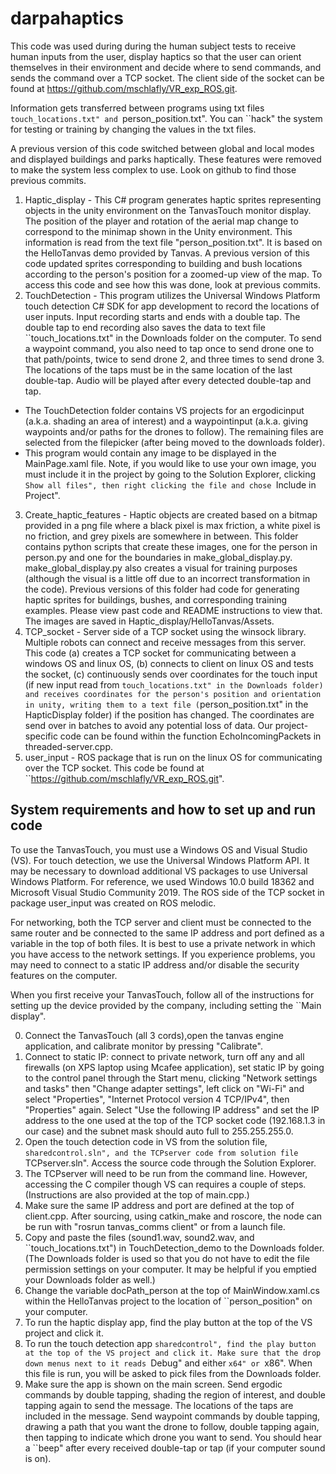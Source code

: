 # darpahaptics

This code was used during during the human subject tests to receive human inputs from the user, display haptics so that the user can orient themselves in their environment and decide where to send commands, and sends the command over a TCP socket. The client side of the socket can be found at https://github.com/mschlafly/VR_exp_ROS.git.

Information gets transferred between programs using txt files ``touch_locations.txt" and ``person_position.txt". You can ``hack" the system for testing or training by changing the values in the txt files.

A previous version of this code switched between global and local modes and displayed buildings and parks haptically. These features were removed to make the system less complex to use. Look on github to find those previous commits. 

1. Haptic_display - This C# program generates haptic sprites representing objects in the unity environment on the TanvasTouch monitor display. The position of the player and rotation of the aerial map change to correspond to the minimap shown in the Unity environment. This information is read from the text file "person_position.txt". It is based on the HelloTanvas demo provided by Tanvas. A previous version of this code updated sprites corresponding to building and bush locations according to the person's position for a zoomed-up view of the map. To access this code and see how this was done, look at previous commits.  
2. TouchDetection - This program utilizes the Universal Windows Platform touch detection C\# SDK for app development to record the locations of user inputs. Input recording starts and ends with a double tap. The double tap to end recording also saves the data to text file ``touch_locations.txt" in the Downloads folder on the computer. To send a waypoint command, you also need to tap once to send drone one to that path/points, twice to send drone 2, and three times to send drone 3. The locations of the taps must be in the same location of the last double-tap. Audio will be played after every detected double-tap and tap. 
- The TouchDetection folder contains VS projects for an ergodicinput (a.k.a. shading an area of interest) and a waypointinput (a.k.a. giving waypoints and/or paths for the drones to follow). The remaining files are selected from the filepicker (after being moved to the downloads folder).
- This program would contain any image to be displayed in the MainPage.xaml file. Note, if you would like to use your own image, you must include it in the project by going to the Solution Explorer, clicking ``Show all files", then right clicking the file and chose ``Include in Project".
3. Create_haptic_features - Haptic objects are created based on a bitmap provided in a png file where a black pixel is max friction, a white pixel is no friction, and grey pixels are somewhere in between. This folder contains python scripts that create these images, one for the person in person.py and one for the boundaries in make_global_display.py. make_global_display.py also creates a visual for training purposes (although the visual is a little off due to an incorrect transformation in the code). Previous versions of this folder had code for generating haptic sprites for buildings, bushes, and corresponding training examples. Please view past code and README instructions to view that. The images are saved in Haptic_display/HelloTanvas/Assets.
4. TCP_socket - Server side of a TCP socket using the winsock library. Multiple robots can connect and receive messages from this server. This code (a) creates a TCP socket for communicating between a windows OS and linux OS, (b) connects to client on linux OS and tests the socket, (c) continuously sends over coordinates for the touch input (if new input read from ``touch_locations.txt" in the Downloads folder) and receives coordinates for the person's position and orientation in unity, writing them to a text file (``person_position.txt" in the HapticDisplay folder) if the position has changed. The coordinates are send over in batches to avoid any potential loss of data. Our project-specific code can be found within the function EchoIncomingPackets in threaded-server.cpp. 
5. user_input - ROS package that is run on the linux OS for communicating over the TCP socket. This code be found at ``https://github.com/mschlafly/VR_exp_ROS.git".

## System requirements and how to set up and run code
To use the TanvasTouch, you must use a Windows OS and Visual Studio (VS). For touch detection, we use the Universal Windows Platform API. It may be necessary to download additional VS packages to use Universal Windows Platform. For reference, we used Windows 10.0 build 18362 and Microsoft Visual Studio Community 2019. The ROS side of the TCP socket in package user_input was created on ROS melodic. 

For networking, both the TCP server and client must be connected to the same router and be connected to the same IP address and port defined as a variable in the top of both files. It is best to use a private network in which you have access to the network settings. If you experience problems, you may need to connect to a static IP address and/or disable the security features on the computer. 

When you first receive your TanvasTouch, follow all of the instructions for setting up the device provided by the company, including setting the ``Main display".

0. Connect the TanvasTouch (all 3 cords),open the tanvas engine application, and calibrate monitor by pressing "Calibrate".
1. Connect to static IP: connect to private network, turn off any and all firewalls (on XPS laptop using Mcafee application), set static IP by going to the control panel through the Start menu, clicking "Network settings and tasks" then "Change adapter settings", left click on "Wi-Fi" and select "Properties", "Internet Protocol version 4 TCP/IPv4", then "Properties" again. Select "Use the following IP address" and set the IP address to the one used at the top of the TCP socket code (192.168.1.3 in our case) and the subnet mask should auto full to 255.255.255.0.
2. Open the touch detection code in VS from the solution file, ``sharedcontrol.sln", and the TCPserver code from solution file ``TCPserver.sln". Access the source code through the Solution Explorer.
3. The TCPserver will need to be run from the command line. However, accessing the C compiler though VS can requires a couple of steps. (Instructions are also provided at the top of main.cpp.)
4. Make sure the same IP address and port are defined at the top of client.cpp. After sourcing, using catkin\_make and roscore, the node can be run with "rosrun tanvas\_comms client" or from a launch file.
5. Copy and paste the files (sound1.wav, sound2.wav, and ``touch\_locations.txt") in TouchDetection\_demo to the Downloads folder. (The Downloads folder is used so that you do not have to edit the file permission settings on your computer. It may be helpful if you emptied your Downloads folder as well.) 
6. Change the variable docPath_person at the top of MainWindow.xaml.cs within the HelloTanvas project to the location of ``person_position" on your computer.
7. To run the haptic display app, find the play button at the top of the VS project and click it.
8. To run the touch detection app ``sharedcontrol", find the play button at the top of the VS project and click it. Make sure that the drop down menus next to it reads ``Debug" and either ``x64" or ``x86". When this file is run, you will be asked to pick files from the Downloads folder. 
9. Make sure the app is shown on the main screen. Send ergodic commands by double tapping, shading the region of interest, and double tapping again to send the message. The locations of the taps are included in the message.  Send waypoint commands by double tapping, drawing a path that you want the drone to follow, double tapping again, then tapping to indicate which drone you want to send. You should hear a ``beep" after every received double-tap or tap (if your computer sound is on).

